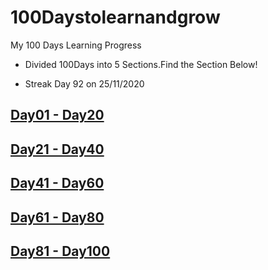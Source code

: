 # 100Daystolearnandgrow
My 100 Days Learning Progress 

- Divided 100Days into 5 Sections.Find the Section Below!

- Streak Day 92 on 25/11/2020

## [Day01 - Day20](https://github.com/rakeshelamaran98/100Daystolearnandgrow/blob/master/Day1-Day20) 

## [Day21 - Day40](https://github.com/rakeshelamaran98/100Daystolearnandgrow/blob/master/Day21-Day40)

## [Day41 - Day60](https://github.com/rakeshelamaran98/100Daystolearnandgrow/blob/master/Day41-Day60)

## [Day61 - Day80](https://github.com/rakeshelamaran98/100Daystolearnandgrow/blob/master/Day61%20-%20Day80)

## [Day81 - Day100](https://github.com/rakeshelamaran98/100Daystolearnandgrow/blob/master/Day81-Day100)
